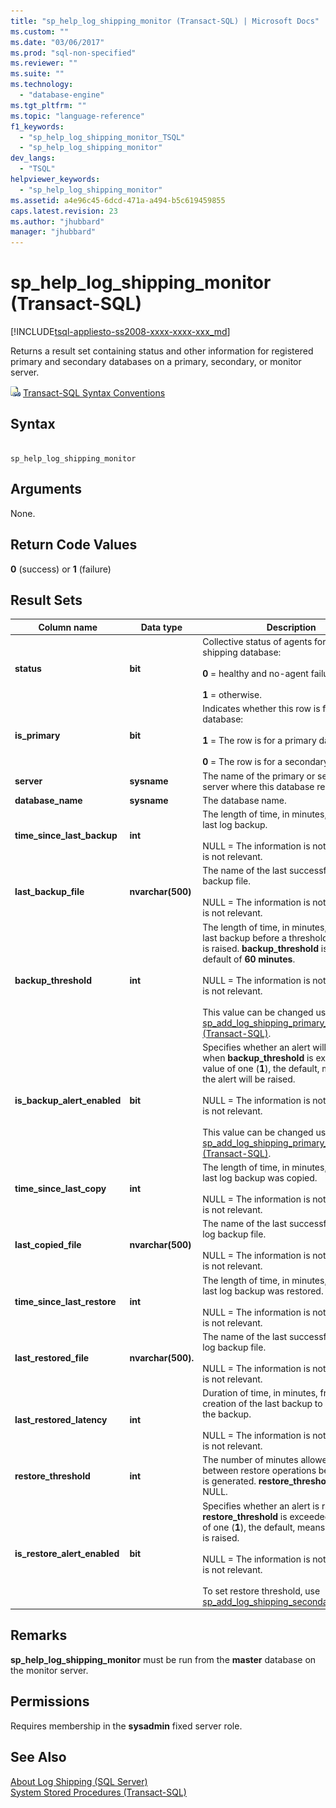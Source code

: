 ```yaml
---
title: "sp_help_log_shipping_monitor (Transact-SQL) | Microsoft Docs"
ms.custom: ""
ms.date: "03/06/2017"
ms.prod: "sql-non-specified"
ms.reviewer: ""
ms.suite: ""
ms.technology: 
  - "database-engine"
ms.tgt_pltfrm: ""
ms.topic: "language-reference"
f1_keywords: 
  - "sp_help_log_shipping_monitor_TSQL"
  - "sp_help_log_shipping_monitor"
dev_langs: 
  - "TSQL"
helpviewer_keywords: 
  - "sp_help_log_shipping_monitor"
ms.assetid: a4e96c45-6dcd-471a-a494-b5c619459855
caps.latest.revision: 23
ms.author: "jhubbard"
manager: "jhubbard"
---
```

# sp_help_log_shipping_monitor (Transact-SQL)
[!INCLUDE[tsql-appliesto-ss2008-xxxx-xxxx-xxx_md](../../../database-engine/configure/windows/includes/tsql-appliesto-ss2008-xxxx-xxxx-xxx-md.md)]

  Returns a result set containing status and other information for registered primary and secondary databases on a primary, secondary, or monitor server.  
  
 ![Topic link icon](../../../database-engine/configure/windows/media/topic-link.gif "Topic link icon") [Transact-SQL Syntax Conventions](../../../t-sql/language-elements/transact-sql-syntax-conventions-transact-sql.md)  
  
## Syntax  
  
```  
  
sp_help_log_shipping_monitor  
```  
  
## Arguments  
 None.  
  
## Return Code Values  
 **0** (success) or **1** (failure)  
  
## Result Sets  
  
|Column name|Data type|Description|  
|-----------------|---------------|-----------------|  
|**status**|**bit**|Collective status of agents for the log shipping database:<br /><br /> **0** = healthy and no-agent failures.<br /><br /> **1** = otherwise.|  
|**is_primary**|**bit**|Indicates whether this row is for a primary database:<br /><br /> **1** = The row is for a primary database.<br /><br /> **0** = The row is for a secondary database.|  
|**server**|**sysname**|The name of the primary or secondary server where this database resides.|  
|**database_name**|**sysname**|The database name.|  
|**time_since_last_backup**|**int**|The length of time, in minutes, since the last log backup.<br /><br /> NULL = The information is not available or is not relevant.|  
|**last_backup_file**|**nvarchar(500)**|The name of the last successful log backup file.<br /><br /> NULL = The information is not available or is not relevant.|  
|**backup_threshold**|**int**|The length of time, in minutes, after the last backup before a threshold_alert error is raised. **backup_threshold** is **int**, with a default of **60 minutes**.<br /><br /> NULL = The information is not available or is not relevant.<br /><br /> This value can be changed using [sp_add_log_shipping_primary_database &#40;Transact-SQL&#41;](../../../relational-databases/reference/system-stored-procedures/sp-add-log-shipping-primary-database-transact-sql.md).|  
|**is_backup_alert_enabled**|**bit**|Specifies whether an alert will be raised when **backup_threshold** is exceeded. The value of one (**1**), the default, means that the alert will be raised.<br /><br /> NULL = The information is not available or is not relevant.<br /><br /> This value can be changed using [sp_add_log_shipping_primary_database &#40;Transact-SQL&#41;](../../../relational-databases/reference/system-stored-procedures/sp-add-log-shipping-primary-database-transact-sql.md).|  
|**time_since_last_copy**|**int**|The length of time, in minutes, since the last log backup was copied.<br /><br /> NULL = The information is not available or is not relevant.|  
|**last_copied_file**|**nvarchar(500)**|The name of the last successfully copied log backup file.<br /><br /> NULL = The information is not available or is not relevant.|  
|**time_since_last_restore**|**int**|The length of time, in minutes, since the last log backup was restored.<br /><br /> NULL = The information is not available or is not relevant.|  
|**last_restored_file**|**nvarchar(500).**|The name of the last successfully restored log backup file.<br /><br /> NULL = The information is not available or is not relevant.|  
|**last_restored_latency**|**int**|Duration of time, in minutes, from the creation of the last backup to restore of the backup.<br /><br /> NULL = The information is not available or is not relevant.|  
|**restore_threshold**|**int**|The number of minutes allowed to elapse between restore operations before an alert is generated. **restore_threshold** cannot be NULL.|  
|**is_restore_alert_enabled**|**bit**|Specifies whether an alert is raised when **restore_threshold** is exceeded. The value of one (**1**), the default, means that the alert is raised.<br /><br /> NULL = The information is not available or is not relevant.<br /><br /> To set restore threshold, use [sp_add_log_shipping_secondary_database](../../../relational-databases/reference/system-stored-procedures/sp-add-log-shipping-secondary-database-transact-sql.md).|  
  
## Remarks  
 **sp_help_log_shipping_monitor** must be run from the **master** database on the monitor server.  
  
## Permissions  
 Requires membership in the **sysadmin** fixed server role.  
  
## See Also  
 [About Log Shipping &#40;SQL Server&#41;](../../../database-engine/log-shipping/about-log-shipping-sql-server.md)   
 [System Stored Procedures &#40;Transact-SQL&#41;](../../../relational-databases/reference/system-stored-procedures/system-stored-procedures-transact-sql.md)  
  
  